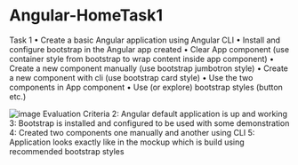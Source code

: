 # Angular-HomeTask1


Task 1
•	Create a basic Angular application using Angular CLI
•	Install and configure bootstrap in the Angular app created
•	Clear App component (use container style from bootstrap to wrap content inside app component)
•	Create a new component manually (use bootstrap jumbotron style)
•	Create a new component with cli (use bootstrap card style)
•	Use the two components in App component
•	Use (or explore) bootstrap styles (button etc.)


![image](https://user-images.githubusercontent.com/78844727/178138827-bd7367e1-cb7e-43f8-9fe2-93857475348a.png)
Evaluation Criteria
2: Angular default application is up and working
3: Bootstrap is installed and configured to be used with some demonstration
4: Created two components one manually and another using CLI
5: Application looks exactly like in the mockup which is build using recommended bootstrap styles
